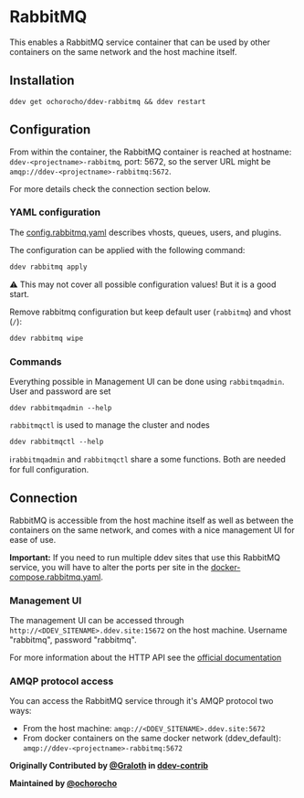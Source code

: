 # RabbitMQ

This enables a RabbitMQ service container that can be used by other containers on the same network and the host 
machine itself.

## Installation

```
ddev get ochorocho/ddev-rabbitmq && ddev restart
```

## Configuration

From within the container, the RabbitMQ container is reached at hostname: `ddev-<projectname>-rabbitmq`, port: 5672, so
the server URL might be `amqp://ddev-<projectname>-rabbitmq:5672`.

For more details check the connection section below.

### YAML configuration

The [config.rabbitmq.yaml](config.rabbitmq.yaml) describes
vhosts, queues, users, and plugins.

The configuration can be applied with the following command:

```bash
ddev rabbitmq apply
```

:warning: This may not cover all possible configuration values! But it is a good start.

Remove rabbitmq configuration but keep default user (`rabbitmq`) and vhost (`/`):

```bash
ddev rabbitmq wipe
```

### Commands

Everything possible in Management UI can be done using `rabbitmqadmin`.
User and password are set 

```
ddev rabbitmqadmin --help
```

`rabbitmqctl` is used to manage the cluster and nodes

```
ddev rabbitmqctl --help
```

ℹ️`rabbitmqadmin` and `rabbitmqctl` share a some functions. Both are needed for full configuration.

## Connection

RabbitMQ is accessible from the host machine itself as well as between the containers on the same network, and comes 
with a nice management UI for ease of use.

__Important:__ If you need to run multiple ddev sites that use this RabbitMQ service, you will have to alter the ports 
per site in the [docker-compose.rabbitmq.yaml](docker-compose.rabbitmq.yaml).

### Management UI

The management UI can be accessed through `http://<DDEV_SITENAME>.ddev.site:15672` on the host machine. 
Username "rabbitmq", password "rabbitmq".

For more information about the HTTP API see the [official documentation](https://rawcdn.githack.com/rabbitmq/rabbitmq-server/v3.12.6/deps/rabbitmq_management/priv/www/api/index.html)

### AMQP protocol access

You can access the RabbitMQ service through it's AMQP protocol two ways:

* From the host machine: `amqp://<DDEV_SITENAME>.ddev.site:5672`
* From docker containers on the same docker network (ddev_default): `amqp://ddev-<projectname>-rabbitmq:5672`

**Originally Contributed by [@Graloth](https://github.com/Graloth) in [ddev-contrib](https://github.com/ddev/ddev-contrib/tree/master/docker-compose-services/rabbitmq)**

**Maintained by [@ochorocho](https://github.com/ochorocho)**
